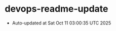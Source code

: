 # devops-readme-update
<!--START_SECTION:activity-->
- Auto-updated at Sat Oct 11 03:00:35 UTC 2025
<!--END_SECTION:activity-->
